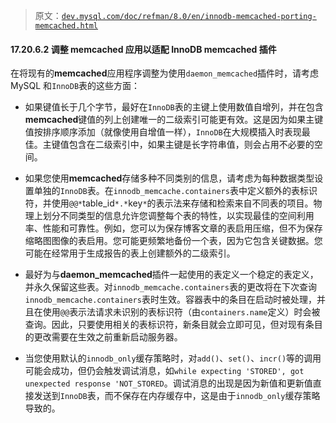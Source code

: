 > 原文：[`dev.mysql.com/doc/refman/8.0/en/innodb-memcached-porting-memcached.html`](https://dev.mysql.com/doc/refman/8.0/en/innodb-memcached-porting-memcached.html)

#### 17.20.6.2 调整 memcached 应用以适配 InnoDB memcached 插件

在将现有的**memcached**应用程序调整为使用`daemon_memcached`插件时，请考虑 MySQL 和`InnoDB`表的这些方面：

+   如果键值长于几个字节，最好在`InnoDB`表的主键上使用数值自增列，并在包含**memcached**键值的列上创建唯一的二级索引可能更有效。这是因为如果主键值按排序顺序添加（就像使用自增值一样），`InnoDB`在大规模插入时表现最佳。主键值包含在二级索引中，如果主键是长字符串值，则会占用不必要的空间。

+   如果您使用**memcached**存储多种不同类别的信息，请考虑为每种数据类型设置单独的`InnoDB`表。在`innodb_memcache.containers`表中定义额外的表标识符，并使用`@@*`table_id`*.*`key`*`的表示法来存储和检索来自不同表的项目。物理上划分不同类型的信息允许您调整每个表的特性，以实现最佳的空间利用率、性能和可靠性。例如，您可以为保存博客文章的表启用压缩，但不为保存缩略图图像的表启用。您可能更频繁地备份一个表，因为它包含关键数据。您可能在经常用于生成报告的表上创建额外的二级索引。

+   最好为与**daemon_memcached**插件一起使用的表定义一个稳定的表定义，并永久保留这些表。对`innodb_memcache.containers`表的更改将在下次查询`innodb_memcache.containers`表时生效。容器表中的条目在启动时被处理，并且在使用`@@`表示法请求未识别的表标识符（由`containers.name`定义）时会被查询。因此，只要使用相关的表标识符，新条目就会立即可见，但对现有条目的更改需要在生效之前重新启动服务器。

+   当您使用默认的`innodb_only`缓存策略时，对`add()`、`set()`、`incr()`等的调用可能会成功，但仍会触发调试消息，如`while expecting 'STORED', got unexpected response 'NOT_STORED`。调试消息的出现是因为新值和更新值直接发送到`InnoDB`表，而不保存在内存缓存中，这是由于`innodb_only`缓存策略导致的。
